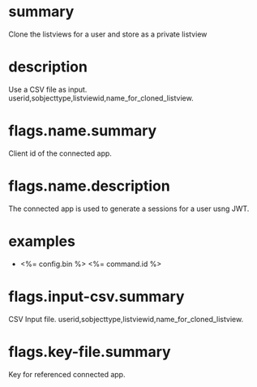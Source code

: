 # summary

Clone the listviews for a user and store as a private listview

# description

Use a CSV file as input. userid,sobjecttype,listviewid,name_for_cloned_listview.

# flags.name.summary

Client id of the connected app.

# flags.name.description

The connected app is used to generate a sessions for a user usng JWT.

# examples

- <%= config.bin %> <%= command.id %>

# flags.input-csv.summary

CSV Input file. userid,sobjecttype,listviewid,name_for_cloned_listview.

# flags.key-file.summary

Key for referenced connected app.
